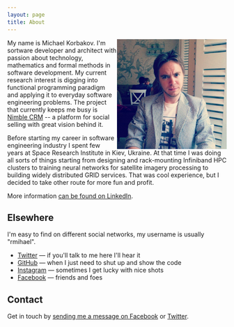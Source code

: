 ```yaml
---
layout: page
title: About
---
```


<img src="/assets/img/me.jpg" width="50%" align="right">

My name is Michael Korbakov. I'm sortware developer and architect with passion about technology, mathematics and formal methods in software development. My current research interest is digging into functional programming paradigm and applying it to everyday software engineering problems. The project that currently keeps me busy is [Nimble CRM](http://nimble.com) -- a platform for social selling with great vision behind it.

Before starting my career in software engineering industry I spent few years at Space Research Institute in Kiev, Ukraine. At that time I was doing all sorts of things starting from designing and rack-mounting Infiniband HPC clusters to training neural networks for satellite imagery processing to building widely distributed GRID services. That was cool experience, but I decided to take other route for more fun and profit.

More information [can be found on LinkedIn](http://www.linkedin.com/in/mkorbakov).

## Elsewhere

I'm easy to find on different social networks, my username is usually "rmihael".

- [Twitter](http://twitter.com/rmihael) — if you'll talk to me here I'll hear it
- [GitHub](https://github.com/rmihael) — when I just need to shut up and show the code
- [Instagram](http://instagram.com/rmihael/) — sometimes I get lucky with nice shots
- [Facebook](https://www.facebook.com/michael.korbakov) — friends and foes

## Contact

Get in touch by [sending me a message on Facebook](https://www.facebook.com/messages/michael.korbakov) or [Twitter](http://twitter.com/rmihael).

